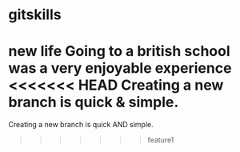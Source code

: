 # gitskills

new life
Going to a british school was a very enjoyable experience
<<<<<<< HEAD
Creating a new branch is quick & simple.
=======
Creating a new branch is quick AND simple.
>>>>>>> feature1
